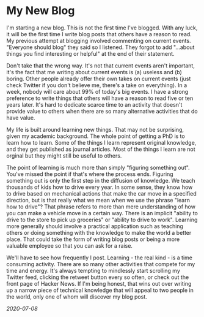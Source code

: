 # My New Blog

I'm starting a new blog. This is not the first time I've blogged. With any luck, it will be the first time I write blog posts that others have a reason to read. My previous attempt at blogging involved commenting on current events. "Everyone should blog" they said so I listened. They forgot to add "...about things you find interesting or helpful" at the end of their statement. 

Don't take that the wrong way. It's not that current events aren't important, it's the fact that me writing about current events is (a) useless and (b) boring. Other people already offer their own takes on current events (just check Twitter if you don't believe me, there's a take on everything). In a week, nobody will care about 99% of today's big events. I have a strong preference to write things that others will have a reason to read five or ten years later. It's hard to dedicate scarce time to an activity that doesn't provide value to others when there are so many alternative activities that do have value.

My life is built around learning new things. That may not be surprising, given my academic background. The whole point of getting a PhD is to learn how to learn. Some of the things I learn represent original knowledge, and they get published as journal articles. Most of the things I learn are not orginal but they might still be useful to others.

The point of learning is much more than simply "figuring something out". You've missed the point if that's where the process ends. Figuring something out is only the first step in the diffusion of knowledge. We teach thousands of kids how to drive every year. In some sense, they know how to drive based on mechanical actions that make the car move in a specified direction, but is that really what we mean when we use the phrase "learn how to drive"? That phrase refers to more than mere understanding of how you can make a vehicle move in a certain way. There is an implicit "ability to drive to the store to pick up groceries" or "ability to drive to work". Learning more generally should involve a practical application such as teaching others or doing something with the knowledge to make the world a better place. That could take the form of writing blog posts or being a more valuable employee so that you can ask for a raise.

We'll have to see how frequently I post. Learning - the real kind - is a time consuming activity. There are so many other activities that compete for my time and energy. It's always tempting to mindlessly start scrolling my Twitter feed, clicking the retweet button every so often, or check out the front page of Hacker News. If I'm being honest, that wins out over writing up a narrow piece of technical knowledge that will appeal to two people in the world, only one of whom will discover my blog post.

*2020-07-08*
